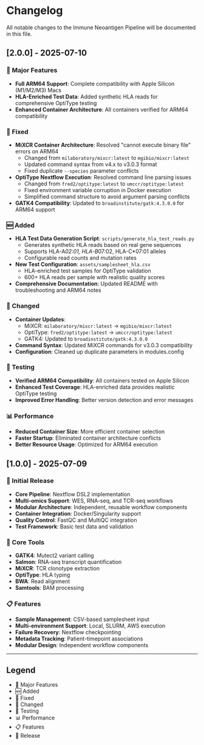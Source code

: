 # Changelog

All notable changes to the Immune Neoantigen Pipeline will be documented in this file.

## [2.0.0] - 2025-07-10

### 🚀 Major Features
- **Full ARM64 Support**: Complete compatibility with Apple Silicon (M1/M2/M3) Macs
- **HLA-Enriched Test Data**: Added synthetic HLA reads for comprehensive OptiType testing
- **Enhanced Container Architecture**: All containers verified for ARM64 compatibility

### 🔧 Fixed
- **MiXCR Container Architecture**: Resolved "cannot execute binary file" errors on ARM64
  - Changed from `milaboratory/mixcr:latest` to `mgibio/mixcr:latest`
  - Updated command syntax from v4.x to v3.0.3 format
  - Fixed duplicate `--species` parameter conflicts
- **OptiType Nextflow Execution**: Resolved command line parsing issues
  - Changed from `fred2/optitype:latest` to `umccr/optitype:latest`
  - Fixed environment variable corruption in Docker execution
  - Simplified command structure to avoid argument parsing conflicts
- **GATK4 Compatibility**: Updated to `broadinstitute/gatk:4.3.0.0` for ARM64 support

### 🆕 Added
- **HLA Test Data Generation Script**: `scripts/generate_hla_test_reads.py`
  - Generates synthetic HLA reads based on real gene sequences
  - Supports HLA-A*02:01, HLA-B*07:02, HLA-C*07:01 alleles
  - Configurable read counts and mutation rates
- **New Test Configuration**: `assets/samplesheet_hla.csv`
  - HLA-enriched test samples for OptiType validation
  - 600+ HLA reads per sample with realistic quality scores
- **Comprehensive Documentation**: Updated README with troubleshooting and ARM64 notes

### 🔄 Changed
- **Container Updates**:
  - MiXCR: `milaboratory/mixcr:latest` → `mgibio/mixcr:latest`
  - OptiType: `fred2/optitype:latest` → `umccr/optitype:latest`
  - GATK4: Updated to `broadinstitute/gatk:4.3.0.0`
- **Command Syntax**: Updated MiXCR commands for v3.0.3 compatibility
- **Configuration**: Cleaned up duplicate parameters in modules.config

### 🧪 Testing
- **Verified ARM64 Compatibility**: All containers tested on Apple Silicon
- **Enhanced Test Coverage**: HLA-enriched data provides realistic OptiType testing
- **Improved Error Handling**: Better version detection and error messages

### 📊 Performance
- **Reduced Container Size**: More efficient container selection
- **Faster Startup**: Eliminated container architecture conflicts
- **Better Resource Usage**: Optimized for ARM64 execution

## [1.0.0] - 2025-07-09

### 🎉 Initial Release
- **Core Pipeline**: Nextflow DSL2 implementation
- **Multi-omics Support**: WES, RNA-seq, and TCR-seq workflows
- **Modular Architecture**: Independent, reusable workflow components
- **Container Integration**: Docker/Singularity support
- **Quality Control**: FastQC and MultiQC integration
- **Test Framework**: Basic test data and validation

### 🔧 Core Tools
- **GATK4**: Mutect2 variant calling
- **Salmon**: RNA-seq transcript quantification
- **MiXCR**: TCR clonotype extraction
- **OptiType**: HLA typing
- **BWA**: Read alignment
- **Samtools**: BAM processing

### 📋 Features
- **Sample Management**: CSV-based samplesheet input
- **Multi-environment Support**: Local, SLURM, AWS execution
- **Failure Recovery**: Nextflow checkpointing
- **Metadata Tracking**: Patient-timepoint associations
- **Modular Design**: Independent workflow components

---

## Legend
- 🚀 Major Features
- 🆕 Added
- 🔧 Fixed
- 🔄 Changed
- 🧪 Testing
- 📊 Performance
- 📋 Features
- 🎉 Release
